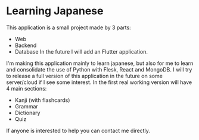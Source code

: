 # Learning Japanese

This application is a small project made by 3 parts:
 - Web
 - Backend
 - Database
In the future I will add an Flutter application.

I'm making this application mainly to learn japanese, but also for me to learn and consolidate the use of Python with Flesk, React and MongoDB.
I will try to release a full version of this application in the future on some server/cloud if I see some interest.
In the first real working version will have 4 main sections:
 - Kanji (with flashcards)
 - Grammar
 - Dictionary
 - Quiz

If anyone is interested to help you can contact me directly.
